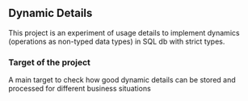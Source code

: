 ## Dynamic Details

This project is an experiment of usage details to implement 
dynamics (operations as non-typed data types) in SQL db with strict types.

### Target of the project

A main target to check how good dynamic details can be stored and
processed for different business situations